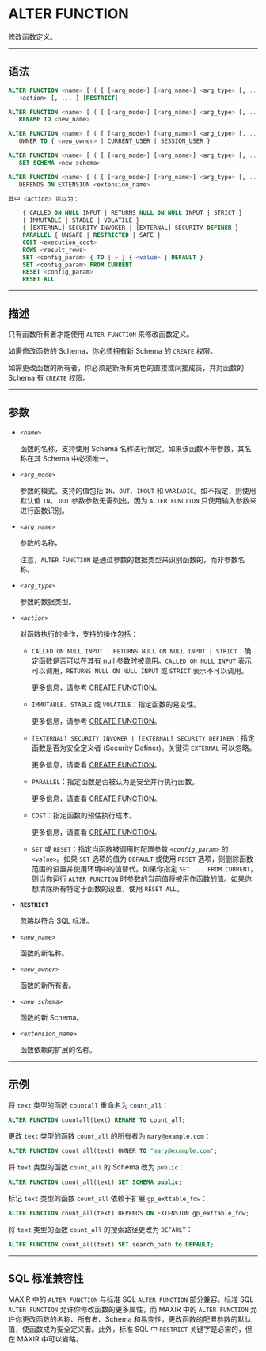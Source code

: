 ALTER FUNCTION
=====

修改函数定义。

---

语法
--------

```sql
ALTER FUNCTION <name> [ ( [ [<arg_mode>] [<arg_name>] <arg_type> [, ...] ] ) ] 
   <action> [, ... ] [RESTRICT]

ALTER FUNCTION <name> [ ( [ [<arg_mode>] [<arg_name>] <arg_type> [, ...] ] ) ]
   RENAME TO <new_name>

ALTER FUNCTION <name> [ ( [ [<arg_mode>] [<arg_name>] <arg_type> [, ...] ] ) ]
   OWNER TO { <new_owner> | CURRENT_USER | SESSION_USER }

ALTER FUNCTION <name> [ ( [ [<arg_mode>] [<arg_name>] <arg_type> [, ...] ] ) ]
   SET SCHEMA <new_schema>

ALTER FUNCTION <name> [ ( [ [<arg_mode>] [<arg_name>] <arg_type> [, ...] ] ) ]
   DEPENDS ON EXTENSION <extension_name>

其中 <action> 可以为：

    { CALLED ON NULL INPUT | RETURNS NULL ON NULL INPUT | STRICT }
    { IMMUTABLE | STABLE | VOLATILE }
    { [EXTERNAL] SECURITY INVOKER | [EXTERNAL] SECURITY DEFINER }
    PARALLEL { UNSAFE | RESTRICTED | SAFE }
    COST <execution_cost>
    ROWS <result_rows>
    SET <config_param> { TO | = } { <value> | DEFAULT }
    SET <config_param> FROM CURRENT
    RESET <config_param>
    RESET ALL
```
---
描述
--------

只有函数所有者才能使用 `ALTER FUNCTION` 来修改函数定义。

如需修改函数的 Schema，你必须拥有新 Schema 的 `CREATE` 权限。 

如需更改函数的所有者，你必须是新所有角色的直接或间接成员，并对函数的 Schema 有 `CREATE` 权限。

---
参数
----------

- _`<name>`_

   函数的名称，支持使用 Schema 名称进行限定。如果该函数不带参数，其名称在其 Schema 中必须唯一。

- _`<arg_mode>`_

   参数的模式。支持的值包括 `IN`、`OUT`、`INOUT` 和 `VARIADIC`。如不指定，则使用默认值 `IN`。 `OUT` 参数参数无需列出，因为 `ALTER FUNCTION` 只使用输入参数来进行函数识别。

- _`<arg_name>`_

   参数的名称。 

   注意，`ALTER FUNCTION` 是通过参数的数据类型来识别函数的，而非参数名称。

- _`<arg_type>`_

   参数的数据类型。

- _`<action>`_

   对函数执行的操作，支持的操作包括：
   - `CALLED ON NULL INPUT | RETURNS NULL ON NULL INPUT | STRICT`：确定函数是否可以在其有 null 参数时被调用。`CALLED ON NULL INPUT` 表示可以调用，`RETURNS NULL ON NULL INPUT` 或 `STRICT` 表示不可以调用。
   
      更多信息，请参考 [CREATE FUNCTION](create-function.md)。

   - `IMMUTABLE`、`STABLE` 或 `VOLATILE`：指定函数的易变性。

      更多信息，请参考 [CREATE FUNCTION](create-function.md)。

   - `[EXTERNAL] SECURITY INVOKER | [EXTERNAL] SECURITY DEFINER`：指定函数是否为安全定义者 (Security Definer)。关键词 `EXTERNAL` 可以忽略。 
   
      更多信息，请查看 [CREATE FUNCTION](create-function.md)。

   - `PARALLEL`：指定函数是否被认为是安全并行执行函数。
   
      更多信息，请查看 [CREATE FUNCTION](create-function.md)。

   - `COST`：指定函数的预估执行成本。 
   
      更多信息，请查看 [CREATE FUNCTION](create-function.md)。

   - `SET` 或 `RESET`：指定当函数被调用时配置参数 _`<config_param>`_ 的 _`<value>`_。如果 `SET` 选项的值为 `DEFAULT` 或使用 `RESET` 选项，则删除函数范围的设置并使用环境中的值替代。如果你指定 `SET ... FROM CURRENT`，则当你运行 `ALTER FUNCTION` 时参数的当前值将被用作函数的值。如果你想清除所有特定于函数的设置，使用 `RESET ALL`。 

- **`RESTRICT`**

   忽略以符合 SQL 标准。

- _`<new_name>`_

   函数的新名称。

- _`<new_owner>`_

   函数的新所有者。

- _`<new_schema>`_

   函数的新 Schema。 

- _`<extension_name>`_

   函数依赖的扩展的名称。


---

示例
--------

将 `text` 类型的函数 `countall` 重命名为 `count_all`：

```sql
ALTER FUNCTION countall(text) RENAME TO count_all;
```

更改 `text` 类型的函数 `count_all` 的所有者为 `mary@example.com`：

```sql
ALTER FUNCTION count_all(text) OWNER TO "mary@example.com";
```

将 `text` 类型的函数 `count_all` 的 Schema 改为 `public`：

```sql
ALTER FUNCTION count_all(text) SET SCHEMA public;
```

标记 `text` 类型的函数 `count_all` 依赖于扩展 `gp_exttable_fdw`：

```sql
ALTER FUNCTION count_all(text) DEPENDS ON EXTENSION gp_exttable_fdw;
```

将 `text` 类型的函数 `count_all` 的搜索路径更改为 `DEFAULT`：

```sql
ALTER FUNCTION count_all(text) SET search_path to DEFAULT;
```

---


SQL 标准兼容性
-------------

MAXIR 中的 `ALTER FUNCTION` 与标准 SQL `ALTER FUNCTION` 部分兼容。标准 SQL `ALTER FUNCTION` 允许你修改函数的更多属性，而 MAXIR 中的 `ALTER FUNCTION` 允许你更改函数的名称、所有者、Schema 和易变性，更改函数的配置参数的默认值，使函数成为安全定义者。此外，标准 SQL 中 `RESTRICT` 关键字是必需的，但在 MAXIR 中可以省略。
